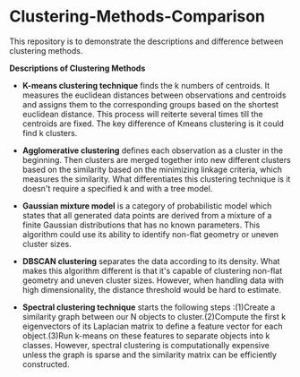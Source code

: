 # Clustering-Methods-Comparison
This repository is to demonstrate the descriptions and difference between clustering methods. 

**Descriptions of Clustering Methods**
- **K-means clustering technique** 
 finds the k numbers of centroids. It measures the euclidean distances between observations and centroids and assigns them to the corresponding groups based on the shortest euclidean distance. This process will reiterte several times till the centroids are fixed. The key difference of Kmeans clustering is it could find k clusters.

- **Agglomerative clustering** 
 defines each observation as a cluster in the beginning. Then clusters are merged together into new different clusters based on the similarity based on the minimizing linkage criteria, which measures the similarity. What differentiates this clustering technique is it doesn't require a specified k and with a tree model.

- **Gaussian mixture model** 
 is a category of probabilistic model which states that all generated data points are derived from a mixture of a finite Gaussian distributions that has no known parameters. This algorithm could use its ability to identify non-flat geometry or uneven cluster sizes.

- **DBSCAN clustering** 
 separates the data according to its density. What makes this algorithm different is that it's capable of clustering non-flat geometry and uneven cluster sizes. However, when handling data with high dimensionality, the distance threshold would be hard to estimate.

- **Spectral clustering technique** 
 starts the following steps :(1)Create a similarity graph between our N objects to cluster.(2)Compute the first k eigenvectors of its Laplacian matrix to define a feature vector for each object.(3)Run k-means on these features to separate objects into k classes. However, spectral clustering is computationally expensive unless the graph is sparse and the similarity matrix can be efficiently constructed.
